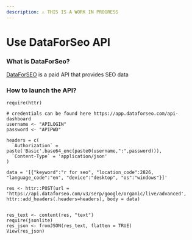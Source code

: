 ```yaml
---
description: ⚠️ THIS IS A WORK IN PROGRESS
---
```


# Use DataForSeo API

### What is DataForSeo?

[DataForSEO](https://dataforseo.com/) is a paid API that provides SEO data

### How to launch the API?

```text
require(httr)

# credentials can be found here https://app.dataforseo.com/api-dashboard
username <- "APILOGIN"
password <- "APIPWD"

headers = c(
  `Authorization` = paste('Basic',base64_enc(paste0(username,":",password))),
  `Content-Type` = 'application/json'
)

data = '[{"keyword":"r for seo", "location_code":2826, "language_code":"en", "device":"desktop", "os":"windows"}]'

res <- httr::POST(url = 'https://api.dataforseo.com/v3/serp/google/organic/live/advanced', httr::add_headers(.headers=headers), body = data)


res_text <- content(res, "text")
require(jsonlite)
res_json <- fromJSON(res_text, flatten = TRUE)
View(res_json)

```

